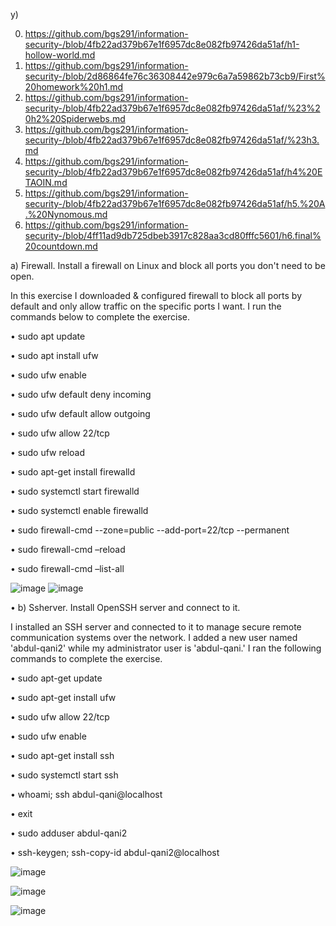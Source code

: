 y) 
 

0.	https://github.com/bgs291/information-security-/blob/4fb22ad379b67e1f6957dc8e082fb97426da51af/h1-hollow-world.md
1.	https://github.com/bgs291/information-security-/blob/2d86864fe76c36308442e979c6a7a59862b73cb9/First%20homework%20h1.md
2.	https://github.com/bgs291/information-security-/blob/4fb22ad379b67e1f6957dc8e082fb97426da51af/%23%20h2%20Spiderwebs.md
3.	https://github.com/bgs291/information-security-/blob/4fb22ad379b67e1f6957dc8e082fb97426da51af/%23h3.md
4.	https://github.com/bgs291/information-security-/blob/4fb22ad379b67e1f6957dc8e082fb97426da51af/h4%20ETAOIN.md
5.	https://github.com/bgs291/information-security-/blob/4fb22ad379b67e1f6957dc8e082fb97426da51af/h5.%20A.%20Nynomous.md
6.	https://github.com/bgs291/information-security-/blob/4ff11ad9db725dbeb3917c828aa3cd80fffc5601/h6.final%20countdown.md











a) Firewall. Install a firewall on Linux and block all ports you don't need to be open.



In this exercise I downloaded & configured firewall to block all ports by default and only allow traffic on the specific ports I want. I run the commands below to complete the exercise.




•	sudo apt update

•	sudo apt install ufw

•	sudo ufw enable

•	sudo ufw default deny incoming

•	sudo ufw default allow outgoing

•	sudo ufw allow 22/tcp

•	sudo ufw reload

•	sudo apt-get install firewalld

•	sudo systemctl start firewalld

•	sudo systemctl enable firewalld

•	sudo firewall-cmd --zone=public --add-port=22/tcp --permanent

•	sudo firewall-cmd –reload

•	sudo firewall-cmd –list-all

![image](https://github.com/bgs291/information-security-/assets/142784195/ef420d27-804f-4e4c-b26f-d27625865d05)
![image](https://github.com/bgs291/information-security-/assets/142784195/61a25f55-8636-4b6e-b053-963a59d34edc)

•	b) Ssherver. Install OpenSSH server and connect to it.



I installed an SSH server and connected to it to manage secure remote communication systems over the network. I added a new user named 'abdul-qani2' while my administrator user is 'abdul-qani.' I ran the following commands to complete the exercise.



•	 sudo apt-get update

•	sudo apt-get install ufw

•	sudo ufw allow 22/tcp

•	sudo ufw enable

•	sudo apt-get install ssh

•	sudo systemctl start ssh

•	whoami; ssh abdul-qani@localhost

•	exit

•	sudo adduser abdul-qani2 

•	ssh-keygen; ssh-copy-id abdul-qani2@localhost


![image](https://github.com/bgs291/information-security-/assets/142784195/fb95d07b-6824-4b8c-8c4c-3566ed45e52e)

![image](https://github.com/bgs291/information-security-/assets/142784195/968492bb-96b5-4a8f-b74e-865487ad4dc5)






![image](https://github.com/bgs291/information-security-/assets/142784195/f679f05c-3a1e-4780-af33-83b3dcefc3c2)
